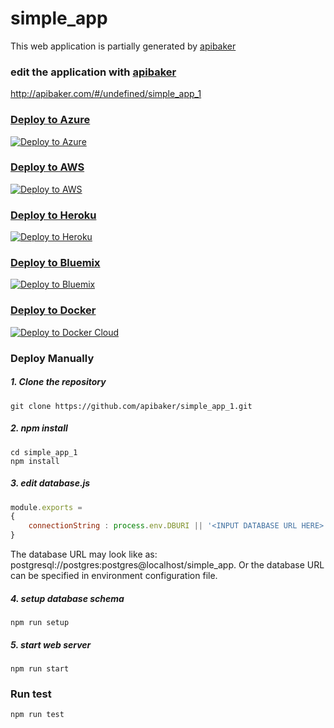 
# simple_app
This web application is partially generated by [apibaker](http://apibaker.com) 

### edit the application with [apibaker](http://apibaker.com)
http://apibaker.com/#/undefined/simple_app_1

### [Deploy to Azure](https://azuredeploy.net/)
[![Deploy to Azure](http://azuredeploy.net/deploybutton.png)](https://azuredeploy.net/)

### [Deploy to AWS](https://azuredeploy.net/)
[![Deploy to AWS](https://s3.amazonaws.com/cloudformation-examples/cloudformation-launch-stack.png)](https://aws.amazon.com/)


### [Deploy to Heroku](https://heroku.com/deploy)
[![Deploy to Heroku](https://www.herokucdn.com/deploy/button.png)](https://heroku.com/deploy)

### [Deploy to Bluemix](https://bluemix.net/deploy?repository=YOUR_GIT_URL_HERE)
[![Deploy to Bluemix](https://bluemix.net/deploy/button.png)](https://bluemix.net/deploy?repository=YOUR_GIT_URL_HERE)

### [Deploy to Docker](https://cloud.docker.com/stack/deploy/)
[![Deploy to Docker Cloud](https://files.cloud.docker.com/images/deploy-to-dockercloud.svg)](https://cloud.docker.com/stack/deploy/)

### Deploy Manually

##### 1. Clone the repository
```shell
git clone https://github.com/apibaker/simple_app_1.git
```

##### 2. npm install
```shell
cd simple_app_1
npm install
```

##### 3. edit database.js
```javascript
module.exports = 
{
    connectionString : process.env.DBURI || '<INPUT DATABASE URL HERE>'
}
```
The database URL may look like as: postgresql://postgres:postgres@localhost/simple_app.
Or the database URL can be specified in environment configuration file.

##### 4. setup database schema
```shell
npm run setup
```

##### 5. start web server
```shell
npm run start
```

### Run test
```shell
npm run test
```

